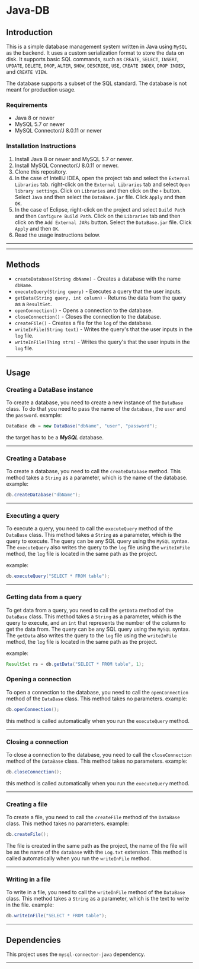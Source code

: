 # Java-DB


## Introduction

This is a simple database management system written in Java using `MySQL` as the backend. It uses a
custom serialization format to store the data on disk. It supports
basic SQL commands, such as `CREATE`, `SELECT`, `INSERT`, `UPDATE`,
`DELETE`, `DROP`, `ALTER`, `SHOW`, `DESCRIBE`, `USE`, `CREATE INDEX`,
`DROP INDEX`, and `CREATE VIEW`.

The database supports a subset of the SQL standard. The database is not meant for
production usage.


### Requirements

* Java 8 or newer
* MySQL 5.7 or newer
* MySQL Connector/J 8.0.11 or newer


### Installation Instructions

1. Install Java 8 or newer and MySQL 5.7 or newer.
2. Install MySQL Connector/J 8.0.11 or newer.
3. Clone this repository.
4. In the case of IntelliJ IDEA, open the project tab and select the `External Libraries` tab. right-click on the `External Libraries` tab and select `Open library settings`. Click on `Libraries` and then click on the `+` button. Select `Java` and then select the `DataBase.jar` file. Click `Apply` and then `OK`.
5. In the case of Eclipse, right-click on the project and select `Build Path` and then `Configure Build Path`. Click on the `Libraries` tab and then click on the `Add External JARs` button. Select the `DataBase.jar` file. Click `Apply` and then `OK`.
6. Read the usage instructions below.

___
___

## Methods

- `createDatabase(String dbName)` - Creates a database with the name `dbName`.
- `executeQuery(String query)` - Executes a query that the user inputs.
- `getData(String query, int column)` - Returns the data from the query as a `ResultSet`.
- `openConnection()` - Opens a connection to the database.
- `closeConnection()` - Closes the connection to the database.
- `createFile()` - Creates a file for the `log` of the database.
- `writeInFile(String text)` - Writes the query's that the user inputs in the `log` file.
- `writeInFile(Thing strs)` - Writes the query's that the user inputs in the `log` file.
___
## Usage

### Creating a DataBase instance

To create a database, you need to create a new instance of the `DataBase` class. To do that you need to pass the name of the `database`, the `user` and the `password`.
example:
```java
DataBase db = new DataBase("dbName", "user", "password");
```
the target has to be a **_MySQL_** database.

___
### Creating a Database

To create a database, you need to call the `createDatabase` method. This method takes a `String` as a parameter, which is the name of the database.
example:
```java
db.createDatabase("dbName");
```
___
### Executing a query

To execute a query, you need to call the `executeQuery` method of the `DataBase` class. This method takes a `String` as a parameter, which is the query to execute. The query can be any SQL query using the `MySQL` syntax.
The `executeQuery` also writes the query to the `log` file using the `writeInFile` method, the `log` file is located in the same path as the project.

example:
```java
db.executeQuery("SELECT * FROM table");
```
___
### Getting data from a query

To get data from a query, you need to call the `getData` method of the `DataBase` class. This method takes a `String` as a parameter, which is the query to execute, 
and an `int` that represents the number of the column to get the data from. The query can be any SQL query using the `MySQL` syntax.
The `getData` also writes the query to the `log` file using the `writeInFile` method, the `log` file is located in the same path as the project.

example:
```java
ResultSet rs = db.getData("SELECT * FROM table", 1);
```


### Opening a connection

To open a connection to the database, you need to call the `openConnection` method of the `DataBase` class. This method takes no parameters.
example:
```java
db.openConnection();
```
this method is called automatically when you run the `executeQuery` method.

___
### Closing a connection

To close a connection to the database, you need to call the `closeConnection` method of the `DataBase` class. This method takes no parameters.
example:
```java
db.closeConnection();
```
this method is called automatically when you run the `executeQuery` method.

___
### Creating a file

To create a file, you need to call the `createFile` method of the `DataBase` class. This method takes no parameters.
example:
```java
db.createFile();
```
The file is created in the same path as the project, the name of the file will be as the name of the `database` with the `Log.txt` extension.
This method is called automatically when you run the `writeInFile` method.
___
### Writing in a file

To write in a file, you need to call the `writeInFile` method of the `DataBase` class. This method takes a `String` as a parameter, which is the text to write in the file.
example:
```java
db.writeInFile("SELECT * FROM table");
```
___

## Dependencies

This project uses the `mysql-connector-java` dependency.
___

